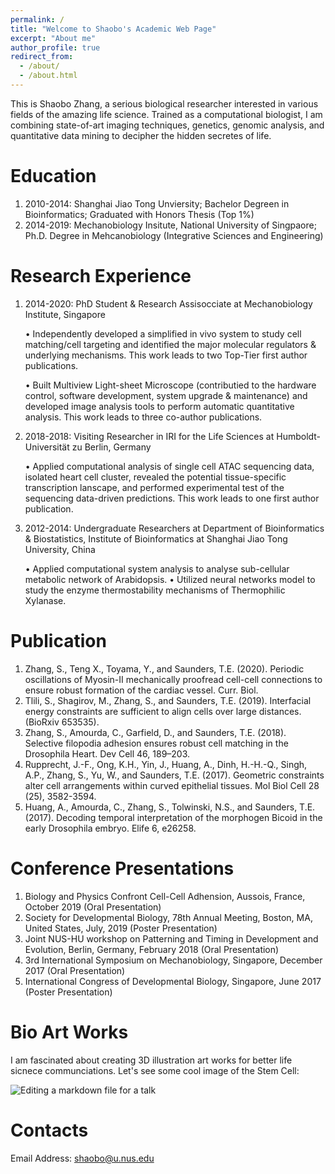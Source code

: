 ```yaml
---
permalink: /
title: "Welcome to Shaobo's Academic Web Page"
excerpt: "About me"
author_profile: true
redirect_from: 
  - /about/
  - /about.html
---
```


This is Shaobo Zhang, a serious biological researcher interested in various fields of the amazing life science. Trained as a computational biologist, I am combining state-of-art imaging techniques, genetics, genomic analysis, and quantitative data mining to decipher the hidden secretes of life.  

Education
======
1. 2010-2014: Shanghai Jiao Tong Unviersity; Bachelor Degreen in Bioinformatics; Graduated with Honors Thesis (Top 1%)
1. 2014-2019: Mechanobiology Insitute, National University of Singpaore; Ph.D. Degree in Mehcanobiology (Integrative Sciences and Engineering)

Research Experience
======
1. 2014-2020: PhD Student & Research Assisocciate at Mechanobiology Institute, Singapore 

    • Independently developed a simplified in vivo system to study cell matching/cell targeting and identified the major molecular regulators & underlying mechanisms. This work leads to two Top-Tier first author publications.

    •	Built Multiview Light-sheet Microscope (contributied to the hardware control, software development, system upgrade & maintenance) and developed image analysis tools to perform automatic quantitative analysis. This work leads to three co-author publications.

1. 2018-2018: Visiting Researcher in IRI for the Life Sciences at Humboldt-Universität zu Berlin, Germany

    •	Applied computational analysis of single cell ATAC sequencing data, isolated heart cell cluster, revealed the potential tissue-specific transcription lanscape, and performed experimental test of the sequencing data-driven predictions. This work leads to one first author publication.

1. 2012-2014: Undergraduate Researchers at Department of Bioinformatics & Biostatistics, Institute of Bioinformatics at Shanghai Jiao Tong University, China

    •	Applied computational system analysis to analyse sub-cellular metabolic network of Arabidopsis.
    •	Utilized neural networks model to study the enzyme thermostability mechanisms of Thermophilic Xylanase.

Publication
======
1. Zhang, S., Teng X., Toyama, Y., and Saunders, T.E. (2020). Periodic oscillations of Myosin-II mechanically proofread cell-cell connections to ensure robust formation of the cardiac vessel. Curr. Biol.
1. Tlili, S., Shagirov, M., Zhang, S., and Saunders, T.E. (2019). Interfacial energy constraints are sufficient to align cells over large distances. (BioRxiv 653535).
1. Zhang, S., Amourda, C., Garfield, D., and Saunders, T.E. (2018). Selective filopodia adhesion ensures robust cell matching in the Drosophila Heart. Dev Cell 46, 189–203.
1. Rupprecht, J.-F., Ong, K.H., Yin, J., Huang, A., Dinh, H.-H.-Q., Singh, A.P., Zhang, S., Yu, W., and Saunders, T.E. (2017). Geometric constraints alter cell arrangements within curved epithelial tissues. Mol Biol Cell 28 (25), 3582-3594.
1. Huang, A., Amourda, C., Zhang, S., Tolwinski, N.S., and Saunders, T.E. (2017). Decoding temporal interpretation of the morphogen Bicoid in the early Drosophila embryo. Elife 6, e26258. 

Conference Presentations
======
1. Biology and Physics Confront Cell-Cell Adhension, Aussois, France, October 2019 (Oral Presentation)
1. Society for Developmental Biology, 78th Annual Meeting, Boston, MA, United States, July, 2019 (Poster Presentation)
1. Joint NUS-HU workshop on Patterning and Timing in Development and Evolution, Berlin, Germany, February 2018 (Oral Presentation)
1. 3rd International Symposium on Mechanobiology, Singapore, December 2017 (Oral Presentation)
1. International Congress of Developmental Biology, Singapore, June 2017 (Poster Presentation)

Bio Art Works
======

I am fascinated about creating 3D illustration art works for better life sicnece communciations. Let's see some cool image of the Stem Cell:

![Editing a markdown file for a talk](/images/Stem-Cell.png)

Contacts
======
Email Address: shaobo@u.nus.edu

